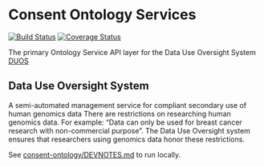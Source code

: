 # Consent Ontology Services

[![Build Status](https://travis-ci.org/DataBiosphere/consent-ontology.svg?branch=develop)](https://travis-ci.org/DataBiosphere/consent-ontology)
[![Coverage Status](https://coveralls.io/repos/github/DataBiosphere/consent-ontology/badge.svg?branch=develop)](https://coveralls.io/github/DataBiosphere/consent-ontology?branch=develop)

The primary Ontology Service API layer for the Data Use Oversight System [DUOS](https://github.com/broadinstitute/consent-ui)

## Data Use Oversight System

A semi-automated management service for compliant secondary use of human genomics data
There are restrictions on researching human genomics data. For example: “Data can only be used for breast cancer research with non-commercial purpose”.
The Data Use Oversight system ensures that researchers using genomics data honor these restrictions.

See [consent-ontology/DEVNOTES.md](DEVNOTES.md) to run locally.
